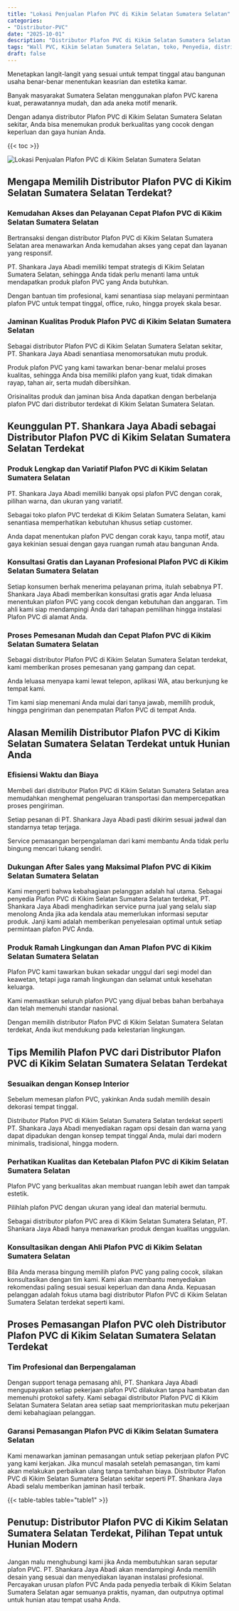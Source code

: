 ```yaml
---
title: "Lokasi Penjualan Plafon PVC di Kikim Selatan Sumatera Selatan"
categories: 
- "Distributor-PVC"
date: "2025-10-01"
description: "Distributor Plafon PVC di Kikim Selatan Sumatera Selatan untuk hunian, office, serta ritel. Material unggulan, pilihan motif, variasi warna modern, beserta servis pemasangan dikerjakan oleh tenaga ahli ahli dan jaminan resmi!|Servis penjualan Plafon PVC di Kikim Selatan Sumatera Selatan untuk keperluan rumah, office, maupun ritel, beserta produk berkualitas dan instalasi oleh tim ahli dan jaminan resmi.|Alternatif Plafon PVC di Kikim Selatan Sumatera Selatan yang terbukti bagi rumah, perkantoran, serta ritel, dengan material unggulan dan pemasangan ditangani oleh tenaga ahli berpengalaman serta kepastian resmi.|Penjualan Plafon PVC di Kikim Selatan Sumatera Selatan untuk rumah, office, serta toko, beserta produk terbaik dan instalasi oleh teknisi ahli, dilengkapi beserta kepastian resmi.}"
tags: "Wall PVC, Kikim Selatan Sumatera Selatan, toko, Penyedia, distributor"
draft: false
---
```


Menetapkan langit-langit yang sesuai untuk tempat tinggal atau bangunan usaha benar-benar menentukan keasrian dan estetika kamar.

Banyak masyarakat Sumatera Selatan menggunakan plafon PVC karena kuat, perawatannya mudah, dan ada aneka motif menarik.

Dengan adanya distributor Plafon PVC di Kikim Selatan Sumatera Selatan sekitar, Anda bisa menemukan produk berkualitas yang cocok dengan keperluan dan gaya hunian Anda.

{{< toc >}}

![Lokasi Penjualan Plafon PVC di Kikim Selatan Sumatera Selatan](/images/Distributor-PVC/Lokasi-Penjualan-Plafon-PVC-di-Kikim-Selatan-Sumatera-Selatan.png)


## Mengapa Memilih Distributor Plafon PVC di Kikim Selatan Sumatera Selatan Terdekat?

### Kemudahan Akses dan Pelayanan Cepat Plafon PVC di Kikim Selatan Sumatera Selatan

Bertransaksi dengan distributor Plafon PVC di Kikim Selatan Sumatera Selatan area menawarkan Anda kemudahan akses yang cepat dan layanan yang responsif.

PT. Shankara Jaya Abadi memiliki tempat strategis di Kikim Selatan Sumatera Selatan, sehingga Anda tidak perlu menanti lama untuk mendapatkan produk plafon PVC yang Anda butuhkan.

Dengan bantuan tim profesional, kami senantiasa siap melayani permintaan plafon PVC untuk tempat tinggal, office, ruko, hingga proyek skala besar.

### Jaminan Kualitas Produk Plafon PVC di Kikim Selatan Sumatera Selatan

Sebagai distributor Plafon PVC di Kikim Selatan Sumatera Selatan sekitar, PT. Shankara Jaya Abadi senantiasa menomorsatukan mutu produk.

Produk plafon PVC yang kami tawarkan benar-benar melalui proses kualitas, sehingga Anda bisa memiliki plafon yang kuat, tidak dimakan rayap, tahan air, serta mudah dibersihkan.

Orisinalitas produk dan jaminan bisa Anda dapatkan dengan berbelanja plafon PVC dari distributor terdekat di Kikim Selatan Sumatera Selatan.

## Keunggulan PT. Shankara Jaya Abadi sebagai Distributor Plafon PVC di Kikim Selatan Sumatera Selatan Terdekat

### Produk Lengkap dan Variatif Plafon PVC di Kikim Selatan Sumatera Selatan

PT. Shankara Jaya Abadi memiliki banyak opsi plafon PVC dengan corak, pilihan warna, dan ukuran yang variatif.

Sebagai toko plafon PVC terdekat di Kikim Selatan Sumatera Selatan, kami senantiasa memperhatikan kebutuhan khusus setiap customer.

Anda dapat menentukan plafon PVC dengan corak kayu, tanpa motif, atau gaya kekinian sesuai dengan gaya ruangan rumah atau bangunan Anda.

### Konsultasi Gratis dan Layanan Profesional Plafon PVC di Kikim Selatan Sumatera Selatan

Setiap konsumen berhak menerima pelayanan prima, itulah sebabnya PT. Shankara Jaya Abadi memberikan konsultasi gratis agar Anda leluasa menentukan plafon PVC yang cocok dengan kebutuhan dan anggaran. Tim ahli kami siap mendampingi Anda dari tahapan pemilihan hingga instalasi Plafon PVC di alamat Anda.

### Proses Pemesanan Mudah dan Cepat Plafon PVC di Kikim Selatan Sumatera Selatan

Sebagai distributor Plafon PVC di Kikim Selatan Sumatera Selatan terdekat, kami memberikan proses pemesanan yang gampang dan cepat.

Anda leluasa menyapa kami lewat telepon, aplikasi WA, atau berkunjung ke tempat kami.

Tim kami siap menemani Anda mulai dari tanya jawab, memilih produk, hingga pengiriman dan penempatan Plafon PVC di tempat Anda.

## Alasan Memilih Distributor Plafon PVC di Kikim Selatan Sumatera Selatan Terdekat untuk Hunian Anda

### Efisiensi Waktu dan Biaya

Membeli dari distributor Plafon PVC di Kikim Selatan Sumatera Selatan area memudahkan menghemat pengeluaran transportasi dan mempercepatkan proses pengiriman.

Setiap pesanan di PT. Shankara Jaya Abadi pasti dikirim sesuai jadwal dan standarnya tetap terjaga.

Service pemasangan berpengalaman dari kami membantu Anda tidak perlu bingung mencari tukang sendiri.

### Dukungan After Sales yang Maksimal Plafon PVC di Kikim Selatan Sumatera Selatan

Kami mengerti bahwa kebahagiaan pelanggan adalah hal utama. Sebagai penyedia Plafon PVC di Kikim Selatan Sumatera Selatan terdekat, PT. Shankara Jaya Abadi menghadirkan service purna jual yang selalu siap menolong Anda jika ada kendala atau memerlukan informasi seputar produk. Janji kami adalah memberikan penyelesaian optimal untuk setiap permintaan plafon PVC Anda.

### Produk Ramah Lingkungan dan Aman Plafon PVC di Kikim Selatan Sumatera Selatan

Plafon PVC kami tawarkan bukan sekadar unggul dari segi model dan keawetan, tetapi juga ramah lingkungan dan selamat untuk kesehatan keluarga.

Kami memastikan seluruh plafon PVC yang dijual bebas bahan berbahaya dan telah memenuhi standar nasional.

Dengan memilih distributor Plafon PVC di Kikim Selatan Sumatera Selatan terdekat, Anda ikut mendukung pada kelestarian lingkungan.

## Tips Memilih Plafon PVC dari Distributor Plafon PVC di Kikim Selatan Sumatera Selatan Terdekat

### Sesuaikan dengan Konsep Interior

Sebelum memesan plafon PVC, yakinkan Anda sudah memilih desain dekorasi tempat tinggal.

Distributor Plafon PVC di Kikim Selatan Sumatera Selatan terdekat seperti PT. Shankara Jaya Abadi menyediakan ragam opsi desain dan warna yang dapat dipadukan dengan konsep tempat tinggal Anda, mulai dari modern minimalis, tradisional, hingga modern.

### Perhatikan Kualitas dan Ketebalan Plafon PVC di Kikim Selatan Sumatera Selatan

Plafon PVC yang berkualitas akan membuat ruangan lebih awet dan tampak estetik.

Pilihlah plafon PVC dengan ukuran yang ideal dan material bermutu.

Sebagai distributor plafon PVC area di Kikim Selatan Sumatera Selatan, PT. Shankara Jaya Abadi hanya menawarkan produk dengan kualitas unggulan.

### Konsultasikan dengan Ahli Plafon PVC di Kikim Selatan Sumatera Selatan

Bila Anda merasa bingung memilih plafon PVC yang paling cocok, silakan konsultasikan dengan tim kami. Kami akan membantu menyediakan rekomendasi paling sesuai sesuai keperluan dan dana Anda. Kepuasan pelanggan adalah fokus utama bagi distributor Plafon PVC di Kikim Selatan Sumatera Selatan terdekat seperti kami.

## Proses Pemasangan Plafon PVC oleh Distributor Plafon PVC di Kikim Selatan Sumatera Selatan Terdekat

### Tim Profesional dan Berpengalaman

Dengan support tenaga pemasang ahli, PT. Shankara Jaya Abadi mengupayakan setiap pekerjaan plafon PVC dilakukan tanpa hambatan dan memenuhi protokol safety. Kami sebagai distributor Plafon PVC di Kikim Selatan Sumatera Selatan area setiap saat memprioritaskan mutu pekerjaan demi kebahagiaan pelanggan.

### Garansi Pemasangan Plafon PVC di Kikim Selatan Sumatera Selatan

Kami menawarkan jaminan pemasangan untuk setiap pekerjaan plafon PVC yang kami kerjakan. Jika muncul masalah setelah pemasangan, tim kami akan melakukan perbaikan ulang tanpa tambahan biaya. Distributor Plafon PVC di Kikim Selatan Sumatera Selatan sekitar seperti PT. Shankara Jaya Abadi selalu memberikan jaminan hasil terbaik.

{{< table-tables table="table1" >}}

## Penutup: Distributor Plafon PVC di Kikim Selatan Sumatera Selatan Terdekat, Pilihan Tepat untuk Hunian Modern

Jangan malu menghubungi kami jika Anda membutuhkan saran seputar plafon PVC. PT. Shankara Jaya Abadi akan mendampingi Anda memilih desain yang sesuai dan menyediakan layanan instalasi profesional. Percayakan urusan plafon PVC Anda pada penyedia terbaik di Kikim Selatan Sumatera Selatan agar semuanya praktis, nyaman, dan outputnya optimal untuk hunian atau tempat usaha Anda.